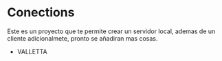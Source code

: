 # Conections
Este es un proyecto que te permite crear un servidor local, ademas de un cliente adicionalmete, pronto se añadiran mas cosas.

- VALLETTA

